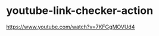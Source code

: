 # youtube-link-checker-action
[](https://www.youtube.com/watch?v=iHxnpu_I3wg)

https://www.youtube.com/watch?v=7KFGgMOVUd4

